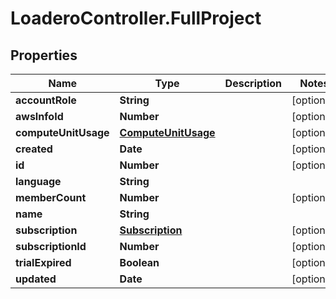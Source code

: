 # LoaderoController.FullProject

## Properties
Name | Type | Description | Notes
------------ | ------------- | ------------- | -------------
**accountRole** | **String** |  | [optional] 
**awsInfoId** | **Number** |  | [optional] 
**computeUnitUsage** | [**ComputeUnitUsage**](ComputeUnitUsage.md) |  | [optional] 
**created** | **Date** |  | [optional] 
**id** | **Number** |  | [optional] 
**language** | **String** |  | 
**memberCount** | **Number** |  | [optional] 
**name** | **String** |  | 
**subscription** | [**Subscription**](Subscription.md) |  | [optional] 
**subscriptionId** | **Number** |  | [optional] 
**trialExpired** | **Boolean** |  | [optional] 
**updated** | **Date** |  | [optional] 


